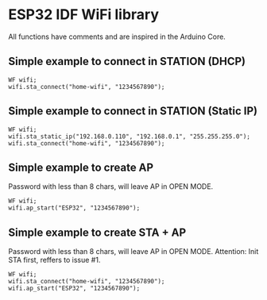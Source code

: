 # ESP32 IDF WiFi library
All functions have comments and are inspired in the Arduino Core.

## Simple example to connect in STATION (DHCP)
```
WF wifi;
wifi.sta_connect("home-wifi", "1234567890");
```

## Simple example to connect in STATION (Static IP)
```
WF wifi;
wifi.sta_static_ip("192.168.0.110", "192.168.0.1", "255.255.255.0");
wifi.sta_connect("home-wifi", "1234567890");
```

## Simple example to create AP
Password with less than 8 chars, will leave AP in OPEN MODE.
```
WF wifi;
wifi.ap_start("ESP32", "1234567890");
```

## Simple example to create STA + AP
Password with less than 8 chars, will leave AP in OPEN MODE.
Attention: Init STA first, reffers to issue #1. 
```
WF wifi;
wifi.sta_connect("home-wifi", "1234567890");
wifi.ap_start("ESP32", "1234567890");
```
